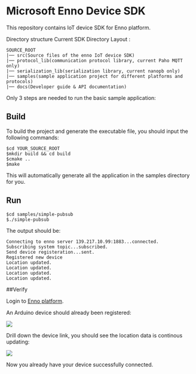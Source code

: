 # Microsoft Enno Device SDK

This repository contains IoT device SDK for Enno platform.

Directory structure Current SDK Directory Layout :
```
SOURCE_ROOT
|── src(Source files of the enno IoT device SDK)
|── protocol_lib(communication protocol library, current Paho MQTT only)
|── serialization_lib(serialization library, current nanopb only)
|── samples(sample application project for different platforms and protocols)
|── docs(Developer guide & API documentation)

``` 
  
Only 3 steps are needed to run the basic sample application:

## Build 

To build the project and generate the executable file, you should input the following commands:
```
$cd YOUR_SOURCE_ROOT
$mkdir build && cd build
$cmake ..
$make
```
This will automatically generate all the application in the samples directory for you.
## Run
```
$cd samples/simple-pubsub
$./simple-pubsub
```

The output  should be:
```
Connecting to enno server 139.217.10.99:1883...connected.
Subscribing system topic...subscribed.
Send device registeration...sent.
Registered new device
Location updated.
Location updated.
Location updated.
Location updated.

```

##Verify

Login to [Enno platform](http://http://sitewhere.chinacloudapp.cn:8080/sitewhere/admin/devices/list.html).

An Arduino device should already been registered:
 
![](http://i.imgur.com/iglx2Ax.png)

Drill down the device link, you should see the location data is continous updating:

![](http://i.imgur.com/AaHZhlV.png)
    
Now you already have your device successfully connected.
